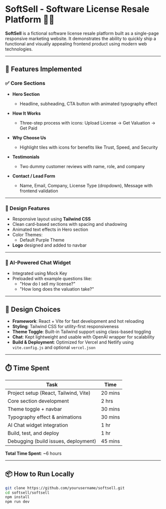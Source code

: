 # SoftSell - Software License Resale Platform 🧾💼

**SoftSell** is a fictional software license resale platform built as a single-page responsive marketing website. It demonstrates the ability to quickly ship a functional and visually appealing frontend product using modern web technologies.

---

## 🚀 Features Implemented

### ✅ Core Sections
- **Hero Section**  
  - Headline, subheading, CTA button with animated typography effect

- **How It Works**  
  - Three-step process with icons: Upload License → Get Valuation → Get Paid

- **Why Choose Us**  
  - Highlight tiles with icons for benefits like Trust, Speed, and Security

- **Testimonials**  
  - Two dummy customer reviews with name, role, and company

- **Contact / Lead Form**  
  - Name, Email, Company, License Type (dropdown), Message with frontend validation

---

### 🎨 Design Features
- Responsive layout using **Tailwind CSS**
- Clean card-based sections with spacing and shadowing
- Animated text effects in Hero section
- Color Themes:
  - Default Purple Theme
- **Logo** designed and added to navbar
---

### 🤖 AI-Powered Chat Widget
- Integrated using Mock Key
- Preloaded with example questions like:
  - "How do I sell my license?"
  - "How long does the valuation take?"

---

## 🧠 Design Choices

- **Framework**: React + Vite for fast development and hot reloading
- **Styling**: Tailwind CSS for utility-first responsiveness
- **Theme Toggle**: Built-in Tailwind support using class-based toggling
- **Chat**: Kept lightweight and usable with OpenAI wrapper for scalability
- **Build & Deployment**: Optimized for Vercel and Netlify using `vite.config.js` and optional `vercel.json`

---

## ⏱️ Time Spent

| Task | Time |
|------|------|
| Project setup (React, Tailwind, Vite) | 20 mins |
| Core section development | 2 hrs |
| Theme toggle + navbar | 30 mins |
| Typography effect & animations | 30 mins |
| AI Chat widget integration | 1 hr |
| Build, test, and deploy | 1 hr |
| Debugging (build issues, deployment) | 45 mins |

**Total Time Spent**: ~6 hours

---

## 📦 How to Run Locally

```bash
git clone https://github.com/yourusername/softsell.git
cd softsell/softsell
npm install
npm run dev
